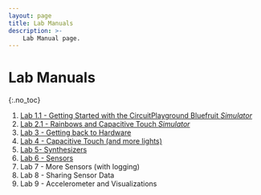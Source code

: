 ```yaml
---
layout: page
title: Lab Manuals
description: >-
    Lab Manual page.
---
```


# Lab Manuals

{:.no_toc}

1. [Lab 1.1 - Getting Started with the CircuitPlayground Bluefruit *Simulator*](/assets/labs/lab1-sim.md)
2. [Lab 2.1 - Rainbows and Capacitive Touch *Simulator*](/assets/labs/lab2-sim.md)
3. [Lab 3 - Getting back to Hardware](/assets/labs/lab1-redux.md)
4. [Lab 4 - Capacitive Touch (and more lights)](/assets/labs/lab2-redux.md)
5. [Lab 5- Synthesizers](/assets/labs/lab5-synth.md)
6. [Lab 6 - Sensors](/assets/labs/lab6-sensors.md)
7. Lab 7 - More Sensors (with logging)
8. Lab 8 - Sharing Sensor Data
9. Lab 9 - Accelerometer and Visualizations

